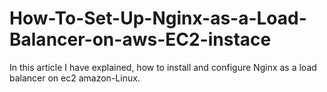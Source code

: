 # How-To-Set-Up-Nginx-as-a-Load-Balancer-on-aws-EC2-instace
In this article I have explained, how to install and configure Nginx as a load balancer on ec2 amazon-Linux.
